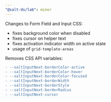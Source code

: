 ```yaml
---
"@salt-ds/lab": minor
---
```


Changes to Form Field and Input CSS:

- fixes background color when disabled
- fixes cursor on helper text
- fixes activation indicator width on active state
- usage of `grid-template-areas`

Removes CSS API variables:

```diff
- --saltInputNext-borderColor-active
- --saltInputNext-borderColor-hover
- --saltInputNext-borderColor-focused
- --saltInputNext-borderWidth
- --saltInputNext-borderStyle
- --saltInputNext-borderRadius
- --saltInputNext-cursor
```
